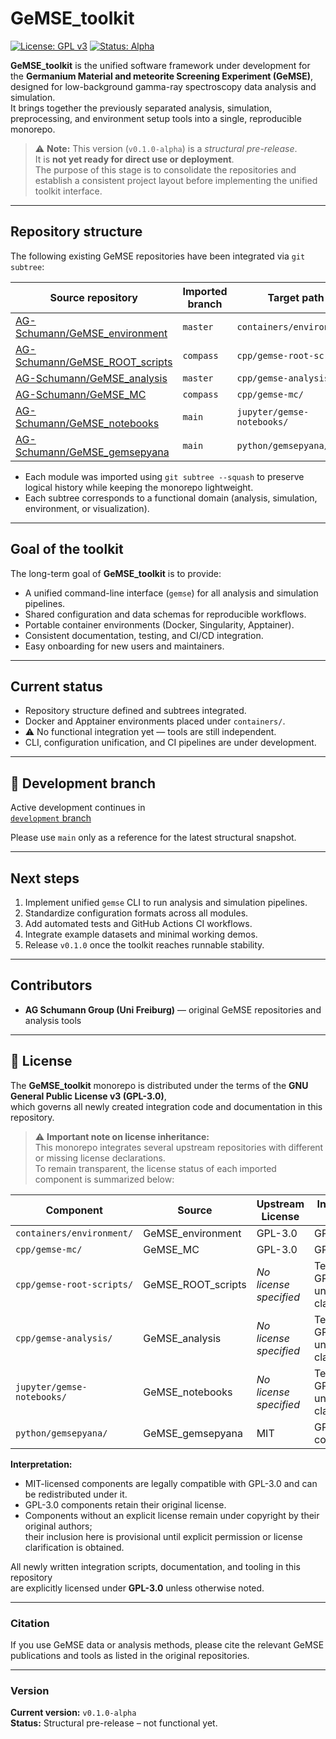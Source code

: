# GeMSE_toolkit

[![License: GPL v3](https://img.shields.io/badge/License-GPLv3-blue.svg)](./LICENSE)
[![Status: Alpha](https://img.shields.io/badge/status-alpha-orange.svg)](https://github.com/mucahit-kaya/GeMSE_toolkit/releases)

**GeMSE_toolkit** is the unified software framework under development for the **Germanium Material and meteorite Screening Experiment (GeMSE)**, designed for low-background gamma-ray spectroscopy data analysis and simulation.  
It brings together the previously separated analysis, simulation, preprocessing, and environment setup tools into a single, reproducible monorepo.

> ⚠️ **Note:** This version (`v0.1.0-alpha`) is a *structural pre-release*.  
> It is **not yet ready for direct use or deployment**.  
> The purpose of this stage is to consolidate the repositories and establish a consistent project layout before implementing the unified toolkit interface.

---

## Repository structure

The following existing GeMSE repositories have been integrated via `git subtree`:

| Source repository | Imported branch | Target path |
|--------------------|-----------------|--------------|
| [AG-Schumann/GeMSE_environment](https://github.com/AG-Schumann/GeMSE_environment) | `master` | `containers/environment/` |
| [AG-Schumann/GeMSE_ROOT_scripts](https://github.com/AG-Schumann/GeMSE_ROOT_scripts) | `compass` | `cpp/gemse-root-scripts/` |
| [AG-Schumann/GeMSE_analysis](https://github.com/AG-Schumann/GeMSE_analysis) | `master` | `cpp/gemse-analysis/` |
| [AG-Schumann/GeMSE_MC](https://github.com/AG-Schumann/GeMSE_MC) | `compass` | `cpp/gemse-mc/` |
| [AG-Schumann/GeMSE_notebooks](https://github.com/AG-Schumann/GeMSE_notebooks) | `main` | `jupyter/gemse-notebooks/` |
| [AG-Schumann/GeMSE_gemsepyana](https://github.com/AG-Schumann/GeMSE_gemsepyana) | `main` | `python/gemsepyana/` |

- Each module was imported using `git subtree --squash` to preserve logical history while keeping the monorepo lightweight.  
- Each subtree corresponds to a functional domain (analysis, simulation, environment, or visualization).

---

## Goal of the toolkit

The long-term goal of **GeMSE_toolkit** is to provide:

- A unified command-line interface (`gemse`) for all analysis and simulation pipelines.  
- Shared configuration and data schemas for reproducible workflows.  
- Portable container environments (Docker, Singularity, Apptainer).  
- Consistent documentation, testing, and CI/CD integration.  
- Easy onboarding for new users and maintainers.

---

## Current status

- Repository structure defined and subtrees integrated.  
- Docker and Apptainer environments placed under `containers/`.  
- ⚠️ No functional integration yet — tools are still independent.  
- CLI, configuration unification, and CI pipelines are under development.

---

## 🔧 Development branch

Active development continues in  
 [`development` branch](https://github.com/mucahit-kaya/GeMSE_toolkit/tree/development)

Please use `main` only as a reference for the latest structural snapshot.

---

## Next steps

1. Implement unified `gemse` CLI to run analysis and simulation pipelines.  
2. Standardize configuration formats across all modules.  
3. Add automated tests and GitHub Actions CI workflows.  
4. Integrate example datasets and minimal working demos.  
5. Release `v0.1.0` once the toolkit reaches runnable stability.

---

## Contributors

- **AG Schumann Group (Uni Freiburg)** — original GeMSE repositories and analysis tools  

---

## 📄 License

The **GeMSE_toolkit** monorepo is distributed under the terms of the **GNU General Public License v3 (GPL-3.0)**,  
which governs all newly created integration code and documentation in this repository.

> ⚠️ **Important note on license inheritance:**  
> This monorepo integrates several upstream repositories with different or missing license declarations.  
> To remain transparent, the license status of each imported component is summarized below:

| Component | Source | Upstream License | Integrated Under |
|------------|---------|------------------|------------------|
| `containers/environment/` | GeMSE_environment | GPL-3.0 | GPL-3.0 |
| `cpp/gemse-mc/` | GeMSE_MC | GPL-3.0 | GPL-3.0 |
| `cpp/gemse-root-scripts/` | GeMSE_ROOT_scripts | *No license specified* | Temporarily GPL-3.0 until clarified |
| `cpp/gemse-analysis/` | GeMSE_analysis | *No license specified* | Temporarily GPL-3.0 until clarified |
| `jupyter/gemse-notebooks/` | GeMSE_notebooks | *No license specified* | Temporarily GPL-3.0 until clarified |
| `python/gemsepyana/` | GeMSE_gemsepyana | MIT | GPL-3.0-compatible |

**Interpretation:**
- MIT-licensed components are legally compatible with GPL-3.0 and can be redistributed under it.  
- GPL-3.0 components retain their original license.  
- Components without an explicit license remain under copyright by their original authors;  
  their inclusion here is provisional until explicit permission or license clarification is obtained.

All newly written integration scripts, documentation, and tooling in this repository  
are explicitly licensed under **GPL-3.0** unless otherwise noted.

---

### Citation

If you use GeMSE data or analysis methods, please cite the relevant GeMSE publications and tools as listed in the original repositories.

---

### Version

**Current version:** `v0.1.0-alpha`  
**Status:** Structural pre-release – not functional yet.
